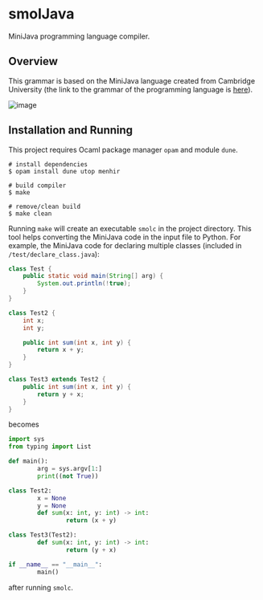 # smolJava

MiniJava programming language compiler.

## Overview

This grammar is based on the MiniJava language created from Cambridge University
(the link to the grammar of the programming language is
[here](https://www.cambridge.org/resources/052182060X/MCIIJ2e/grammar.html#prod4)).

![image](https://user-images.githubusercontent.com/64541805/155037217-478a29d6-70be-4729-9840-a583608ee9ef.png)

## Installation and Running

This project requires Ocaml package manager `opam` and module `dune`.

```
# install dependencies
$ opam install dune utop menhir

# build compiler
$ make

# remove/clean build
$ make clean
```

Running `make` will create an executable `smolc` in the project directory. 
This tool helps converting the MiniJava code in the input file to Python.
For example, the MiniJava code for declaring multiple classes (included in
`/test/declare_class.java`):
```java
class Test {
    public static void main(String[] arg) {
        System.out.println(!true);
    }
}

class Test2 {
    int x;
    int y;

    public int sum(int x, int y) {
        return x + y;
    }
}

class Test3 extends Test2 {
    public int sum(int x, int y) {
        return y + x;
    }
}
```
becomes
```python
import sys
from typing import List

def main():
        arg = sys.argv[1:]
        print((not True))

class Test2:
        x = None
        y = None
        def sum(x: int, y: int) -> int:
                return (x + y)

class Test3(Test2):
        def sum(x: int, y: int) -> int:
                return (y + x)

if __name__ == "__main__":
        main()
```
after running `smolc`.
